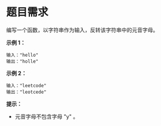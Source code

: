 # 题目需求


编写一个函数，以字符串作为输入，反转该字符串中的元音字母。

 

**示例 1：**

```
输入："hello"
输出："holle"
```

**示例 2：**

```
输入："leetcode"
输出："leotcede"
```

 

**提示：**

- 元音字母不包含字母 "y" 。